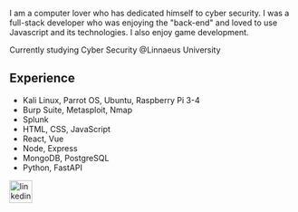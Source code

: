 
I am a computer lover who has dedicated himself to cyber security. I was a full-stack developer who was enjoying the "back-end" and loved to use Javascript and its technologies. I also enjoy game development. 

Currently studying Cyber Security @Linnaeus University
 
## Experience
* Kali Linux, Parrot OS, Ubuntu, Raspberry Pi 3-4
* Burp Suite, Metasploit, Nmap
* Splunk
* HTML, CSS, JavaScript
* React, Vue
* Node, Express
* MongoDB, PostgreSQL
* Python, FastAPI


[<img src='https://cdn.jsdelivr.net/npm/simple-icons@3.0.1/icons/linkedin.svg' alt='linkedin' height='40'>](https://www.linkedin.com/in/turhan-e-b25916113/) 
 
 
<!--
![GitHub Stats](https://github-readme-stats.vercel.app/api?username=turhanergene&theme=radical) 

![Full-stack developer](https://github.com/TurhanErgene/TurhanErgene/blob/main/Banner.png)

[![Top Langs](https://github-readme-stats.vercel.app/api/top-langs/?username=turhanergene&theme=radical)](https://github.com/anuraghazra/github-readme-stats)

**TurhanErgene/TurhanErgene** is a ✨ _special_ ✨ repository because its `README.md` (this file) appears on your GitHub profile.

Here are some ideas to get you started:

- 🔭 I’m currently working on ...
- 🌱 I’m currently learning ...
- 👯 I’m looking to collaborate on ...
- 🤔 I’m looking for help with ...
- 💬 Ask me about ...
- 📫 How to reach me: ...
- 😄 Pronouns: ...
- ⚡ Fun fact: ...
-->
